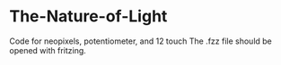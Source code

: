 # The-Nature-of-Light
Code for neopixels, potentiometer, and 12 touch
The .fzz file should be opened with fritzing.
